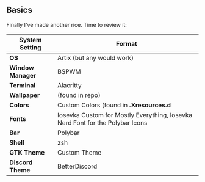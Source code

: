 ## Basics

Finally I've made another rice. Time to review it:

|      System Setting      |        Format       |
|--------------------------|---------------------|
|   **OS**                 |   Artix (but any would work)           |
|   **Window Manager**  |   BSPWM  |
|   **Terminal**  |  Alacritty   |
|   **Wallpaper**  |  (found in repo)   |
|   **Colors** | Custom Colors (found in **.Xresources.d** |
|   **Fonts** | Iosevka Custom for Mostly Everything, Iosevka Nerd Font for the Polybar Icons |
|   **Bar**  | Polybar |
|   **Shell**  | zsh |
|   **GTK Theme** | Custom Theme |
|   **Discord Theme** | BetterDiscord |
 





